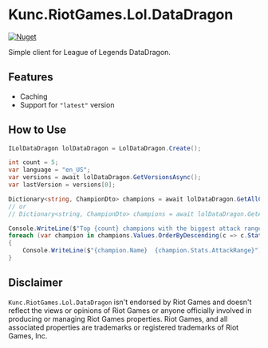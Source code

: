 # Kunc.RiotGames.Lol.DataDragon
[![Nuget](https://img.shields.io/nuget/v/Kunc.RiotGames.Lol.DataDragon?logo=NuGet&logoColor=blue&style=flat-square)](https://www.nuget.org/packages/Kunc.RiotGames.Lol.DataDragon)

Simple client for League of Legends DataDragon.

## Features
- Caching
- Support for `"latest"` version

## How to Use
```cs
ILolDataDragon lolDataDragon = LolDataDragon.Create();

int count = 5;
var language = "en_US";
var versions = await lolDataDragon.GetVersionsAsync();
var lastVersion = versions[0];

Dictionary<string, ChampionDto> champions = await lolDataDragon.GetAllChampionsAsync(lastVersion, language);
// or
// Dictionary<string, ChampionDto> champions = await lolDataDragon.GetAllChampionsAsync("latest", language);

Console.WriteLine($"Top {count} champions with the biggest attack range:");
foreach (var champion in champions.Values.OrderByDescending(c => c.Stats.AttackRange).Take(count))
{
    Console.WriteLine($"{champion.Name}  {champion.Stats.AttackRange}");
}
```

## Disclaimer
`Kunc.RiotGames.Lol.DataDragon` isn't endorsed by Riot Games and doesn't reflect the views or opinions of Riot Games or anyone officially involved in producing or managing Riot Games properties. Riot Games, and all associated properties are trademarks or registered trademarks of Riot Games, Inc.
